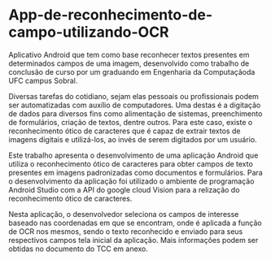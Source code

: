 # App-de-reconhecimento-de-campo-utilizando-OCR
Aplicativo Android que tem como base reconhecer textos presentes em determinados campos de uma imagem, 
desenvolvido como trabalho de conclusão de curso por um graduando em Engenharia da Computaçãoda UFC 
campus Sobral.

Diversas tarefas do cotidiano, sejam elas pessoais ou profissionais podem ser automatizadas com
auxílio de computadores. Uma destas é a digitação de dados para diversos fins como alimentação
de sistemas, preenchimento de formulários, criação de textos, dentre outros. Para este caso,
existe o reconhecimento ótico de caracteres que é capaz de extrair textos de imagens digitais
e utilizá-los, ao invés de serem digitados por um usuário. 

Este trabalho apresenta o desenvolvimento de uma aplicação Android que utiliza o 
reconhecimento ótico de caracteres para obter campos de texto presentes em imagens padronizadas 
como documentos e formulários. Para o desenvolvimento da aplicação foi utilizado o ambiente de programação
Android Studio com a API do google cloud Vision para a relização do reconhecimento ótico de caracteres.

Nesta aplicação, o desenvolvedor seleciona os campos de interesse baseado nas coordenadas em que se
encontram, onde é aplicada a função de OCR nos mesmos, sendo o texto reconhecido e enviado para seus 
respectivos campos tela inicial da aplicação. Mais informações podem ser obtidas no documento do TCC
em anexo.
